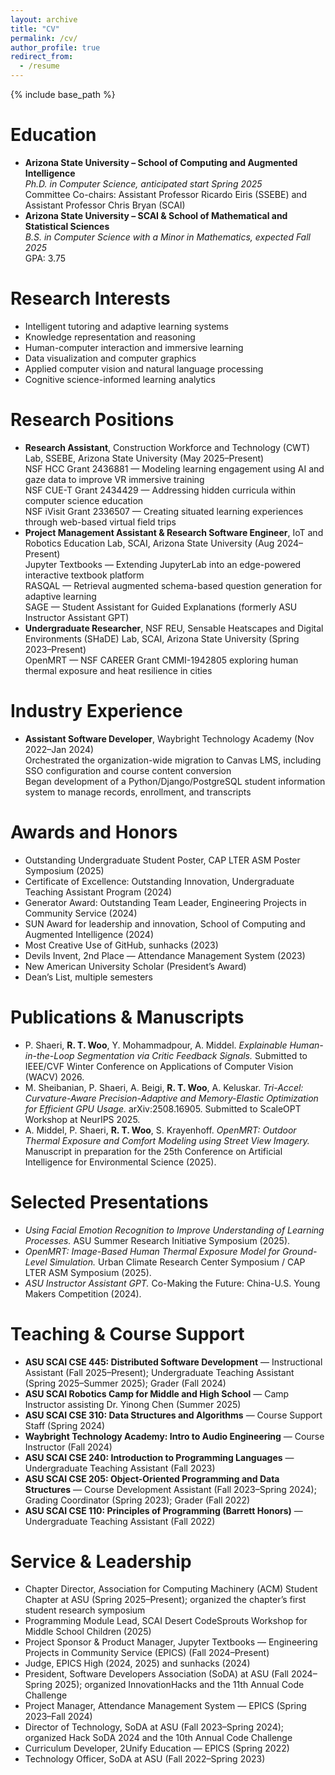 ```yaml
---
layout: archive
title: "CV"
permalink: /cv/
author_profile: true
redirect_from:
  - /resume
---
```


{% include base_path %}

Education
======
* **Arizona State University – School of Computing and Augmented Intelligence**  
  *Ph.D. in Computer Science, anticipated start Spring 2025*  
  Committee Co-chairs: Assistant Professor Ricardo Eiris (SSEBE) and Assistant Professor Chris Bryan (SCAI)
* **Arizona State University – SCAI & School of Mathematical and Statistical Sciences**  
  *B.S. in Computer Science with a Minor in Mathematics, expected Fall 2025*  
  GPA: 3.75

Research Interests
======
* Intelligent tutoring and adaptive learning systems
* Knowledge representation and reasoning
* Human-computer interaction and immersive learning
* Data visualization and computer graphics
* Applied computer vision and natural language processing
* Cognitive science-informed learning analytics

Research Positions
======
* **Research Assistant**, Construction Workforce and Technology (CWT) Lab, SSEBE, Arizona State University (May 2025–Present)  
  NSF HCC Grant 2436881 — Modeling learning engagement using AI and gaze data to improve VR immersive training  
  NSF CUE-T Grant 2434429 — Addressing hidden curricula within computer science education  
  NSF iVisit Grant 2336507 — Creating situated learning experiences through web-based virtual field trips
* **Project Management Assistant & Research Software Engineer**, IoT and Robotics Education Lab, SCAI, Arizona State University (Aug 2024–Present)  
  Jupyter Textbooks — Extending JupyterLab into an edge-powered interactive textbook platform  
  RASQAL — Retrieval augmented schema-based question generation for adaptive learning  
  SAGE — Student Assistant for Guided Explanations (formerly ASU Instructor Assistant GPT)
* **Undergraduate Researcher**, NSF REU, Sensable Heatscapes and Digital Environments (SHaDE) Lab, SCAI, Arizona State University (Spring 2023–Present)  
  OpenMRT — NSF CAREER Grant CMMI-1942805 exploring human thermal exposure and heat resilience in cities

Industry Experience
======
* **Assistant Software Developer**, Waybright Technology Academy (Nov 2022–Jan 2024)  
  Orchestrated the organization-wide migration to Canvas LMS, including SSO configuration and course content conversion  
  Began development of a Python/Django/PostgreSQL student information system to manage records, enrollment, and transcripts

Awards and Honors
======
* Outstanding Undergraduate Student Poster, CAP LTER ASM Poster Symposium (2025)
* Certificate of Excellence: Outstanding Innovation, Undergraduate Teaching Assistant Program (2024)
* Generator Award: Outstanding Team Leader, Engineering Projects in Community Service (2024)
* SUN Award for leadership and innovation, School of Computing and Augmented Intelligence (2024)
* Most Creative Use of GitHub, sunhacks (2023)
* Devils Invent, 2nd Place — Attendance Management System (2023)
* New American University Scholar (President’s Award)
* Dean’s List, multiple semesters

Publications & Manuscripts
======
* P. Shaeri, **R. T. Woo**, Y. Mohammadpour, A. Middel. *Explainable Human-in-the-Loop Segmentation via Critic Feedback Signals.* Submitted to IEEE/CVF Winter Conference on Applications of Computer Vision (WACV) 2026.
* M. Sheibanian, P. Shaeri, A. Beigi, **R. T. Woo**, A. Keluskar. *Tri-Accel: Curvature-Aware Precision-Adaptive and Memory-Elastic Optimization for Efficient GPU Usage.* arXiv:2508.16905. Submitted to ScaleOPT Workshop at NeurIPS 2025.
* A. Middel, P. Shaeri, **R. T. Woo**, S. Krayenhoff. *OpenMRT: Outdoor Thermal Exposure and Comfort Modeling using Street View Imagery.* Manuscript in preparation for the 25th Conference on Artificial Intelligence for Environmental Science (2025).

Selected Presentations
======
* *Using Facial Emotion Recognition to Improve Understanding of Learning Processes.* ASU Summer Research Initiative Symposium (2025).
* *OpenMRT: Image-Based Human Thermal Exposure Model for Ground-Level Simulation.* Urban Climate Research Center Symposium / CAP LTER ASM Symposium (2025).
* *ASU Instructor Assistant GPT.* Co-Making the Future: China-U.S. Young Makers Competition (2024).

Teaching & Course Support
======
* **ASU SCAI CSE 445: Distributed Software Development** — Instructional Assistant (Fall 2025–Present); Undergraduate Teaching Assistant (Spring 2025–Summer 2025); Grader (Fall 2024)
* **ASU SCAI Robotics Camp for Middle and High School** — Camp Instructor assisting Dr. Yinong Chen (Summer 2025)
* **ASU SCAI CSE 310: Data Structures and Algorithms** — Course Support Staff (Spring 2024)
* **Waybright Technology Academy: Intro to Audio Engineering** — Course Instructor (Fall 2024)
* **ASU SCAI CSE 240: Introduction to Programming Languages** — Undergraduate Teaching Assistant (Fall 2023)
* **ASU SCAI CSE 205: Object-Oriented Programming and Data Structures** — Course Development Assistant (Fall 2023–Spring 2024); Grading Coordinator (Spring 2023); Grader (Fall 2022)
* **ASU SCAI CSE 110: Principles of Programming (Barrett Honors)** — Undergraduate Teaching Assistant (Fall 2022)

Service & Leadership
======
* Chapter Director, Association for Computing Machinery (ACM) Student Chapter at ASU (Spring 2025–Present); organized the chapter’s first student research symposium
* Programming Module Lead, SCAI Desert CodeSprouts Workshop for Middle School Children (2025)
* Project Sponsor & Product Manager, Jupyter Textbooks — Engineering Projects in Community Service (EPICS) (Fall 2024–Present)
* Judge, EPICS High (2024, 2025) and sunhacks (2024)
* President, Software Developers Association (SoDA) at ASU (Fall 2024–Spring 2025); organized InnovationHacks and the 11th Annual Code Challenge
* Project Manager, Attendance Management System — EPICS (Spring 2023–Fall 2024)
* Director of Technology, SoDA at ASU (Fall 2023–Spring 2024); organized Hack SoDA 2024 and the 10th Annual Code Challenge
* Curriculum Developer, 2Unify Education — EPICS (Spring 2022)
* Technology Officer, SoDA at ASU (Fall 2022–Spring 2023)
